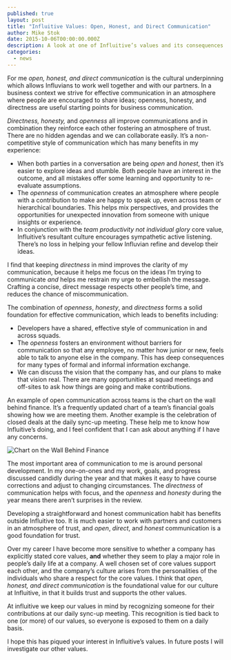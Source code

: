 ```yaml
---
published: true
layout: post
title: "Influitive Values: Open, Honest, and Direct Communication"
author: Mike Stok
date: 2015-10-06T00:00:00.000Z
description: A look at one of Influitive’s values and its consequences.
categories: 
  - news
---
```


For me *open, honest, and direct communication* is the cultural underpinning which allows Influvians to work well together and with our partners.  In a business context we strive for effective communication in an atmosphere where people are encouraged to share ideas; openness, honesty, and directness are useful starting points for business communication.

*Directness, honesty,* and *openness* all improve communications and in combination they reinforce each other fostering an atmosphere of trust.  There are no hidden agendas and we can collaborate easily.  It’s a non-competitive style of communication which has many benefits in my experience:

* When both parties in a conversation are being *open* and *honest*, then it’s easier to explore ideas and stumble.  Both people have an interest in the outcome, and all mistakes offer some learning and opportunity to re-evaluate assumptions.
* The *openness* of communication creates an atmosphere where people with a contribution to make are happy to speak up, even across team or hierarchical  boundaries.  This helps mix perspectives, and provides the opportunities for unexpected innovation from someone with unique insights or experience.
* In conjunction with the *team productivity not individual glory* core value, Influitive’s resultant culture encourages sympathetic active listening.  There’s no loss in helping your fellow Influvian refine and develop their ideas.

I find that keeping *directness* in mind improves the clarity of my communication, because it helps me focus on the ideas I’m trying to communicate *and* helps me restrain my urge to embellish the message.  Crafting a concise, direct message respects other people’s time, and reduces the chance of miscommunication.

The combination of *openness*, *honesty*, and *directness* forms a solid foundation for effective communication, which leads to benefits including:

* Developers have a shared, effective style of communication in and across squads.
* The *openness* fosters an environment without barriers for communication so that any employee, no matter how junior or new, feels able to talk to anyone else in the company.  This has deep consequences for many types of formal and informal information exchange.
* We can discuss the vision that the company has, and our plans to make that vision real.  There are many opportunities at squad meetings and off-sites to ask how things are going and make contributions.

An example of open communication across teams is the chart on the wall behind finance.  It’s a frequently updated chart of a team’s financial goals showing how we are meeting them.  Another example is the celebration of closed deals at the daily sync-up meeting.  These help me to know how Influitive’s doing, and I feel confident that I can ask about anything if I have any concerns.

![Chart on the Wall Behind Finance]({{site.baseurl}}/images/posts/finance-chart.jpg)

The most important area of communication to me is around personal development.  In my one-on-ones and my work, goals, and progress discussed candidly during the year and that makes it easy to have course corrections and adjust to changing circumstances.  The *directness* of communication helps with focus, and the *openness* and *honesty* during the year means there aren’t surprises in the review.

Developing a straightforward and honest communication habit has benefits outside Influitive too.  It is much easier to work with partners and customers in an atmosphere of trust, and *open*, *direct*, and *honest* communication is a good foundation for trust.

Over my career I have become more sensitive to whether a company has explicitly stated core values, **and** whether they seem to play a major role in people’s daily life at a company.  A well chosen set of core values support each other, and the company’s culture arises from the personalities of the individuals who share a respect for the core values.  I think that *open, honest, and direct communication* is the foundational value for our culture at Influitive, in that it builds trust and supports the other values.

At influitive we keep our values in mind by recognizing someone for their contributions at our daily sync-up meeting.  This recognition is tied back to one (or more) of our values, so everyone is exposed to them on a daily basis.

I hope this has piqued your interest in Influitive’s values. In future posts I will investigate our other values.
